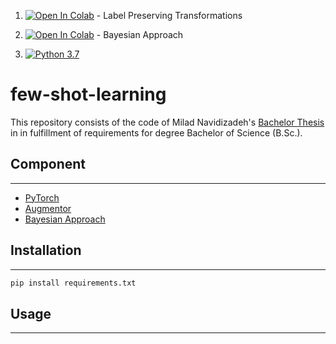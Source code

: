  1. [![Open In Colab](https://colab.research.google.com/assets/colab-badge.svg)](https://colab.research.google.com/github/miladnavi/few-shot-learning/blob/master/Google_Colab_Script.ipynb) - Label Preserving Transformations
2. [![Open In Colab](https://colab.research.google.com/assets/colab-badge.svg)](https://colab.research.google.com/github/miladnavi/few-shot-learning/blob/master/Bayesian_Google_Colab_Script.ipynb) - Bayesian Approach

3. [![Python 3.7](https://img.shields.io/badge/python-3.7-blue.svg)](https://www.python.org/downloads/release/python-360/)

# few-shot-learning
This repository consists of the code of Milad Navidizadeh's [Bachelor Thesis
](https://github.com/miladnavi/thesis/tree/master)in in fulfillment of requirements for degree
Bachelor of Science (B.Sc.).



## Component
------
- [PyTorch](https://pytorch.org/)
- [Augmentor](https://github.com/mdbloice/Augmentor)
- [Bayesian Approach](https://github.com/toantm/pytorch-bda)

## Installation
------
```python
pip install requirements.txt
```

## Usage
------
